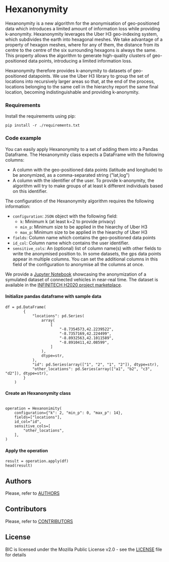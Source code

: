 # Hexanonymity

Hexanonymity is a new algorithm for the anonymisation of geo-positioned data which introduces a limited amount of information loss while providing k-anonymity. Hexanonymity leverages the Uber H3 geo-indexing system, which subdivides the earth into hexagonal meshes. We take advantage of a property of hexagon meshes, where for any of them, the distance from its centre to the centre of the six surrounding hexagons is always the same. This property allows the algorithm to generate high-quality clusters of geo-positioned data points, introducing a limited information loss.

Hexanonymity therefore provides k-anonymity to datasets of geo-positioned datapoints. We use the Uber H3 library to group the set of locations into recursively larger areas so that, at the end of the process, locations belonging to the same cell in the hierarchy report the same final location, becoming indistinguishable and providing k-anonymity. 

### Requirements 

Install the requirements using pip: 

```
pip install -r ./requirements.txt
```

### Code example

You can easily apply Hexanonymity to a set of adding them into a Pandas Dataframe. The Hexanonymity class expects a DataFrame with the following columns: 

- A column with the geo-positioned data points (latitude and longitude) to be anonymized, as a comma-separated string ("lat,log")
- A column with the identifier of the user. To provide k-anonymity, the algorithm will try to make groups of at least k different individuals based on this identifier. 

The configuration of the Hexanonymity algorithm requires the following information: 

- `configuration`: `JSON` object with the following field: 
    - `k`: Minimum k (at least k=2 to provide privacy)
    - `min_p`: Minimum size to be applied in the hiearchy of Uber H3
    - `max_p`: Minimum size to be applied in the hiearchy of Uber H3
- `fields`: Column name which contains the geo-positioned data points
- `id_col`: Column name which contains the user identifier. 
- `sensitive_cols`: An (optional) list of column name(s) with other fields to write the anonymised position to. In some datasets, the gps data points appear in multiple columns. You can set the additional columns in this field of the configuration to anonymise all the columns at once. 


We provide a [Jupyter Notebook](Hexanonymity.ipynb) showcasing the anonymization of a symulated dataset of connected vehicles in near-real time. The dataset is available in the [INFINITECH H2020 project marketplace](https://marketplace.infinitech-h2020.eu/assets/sumo-vigo-vehicles-sample).

#### Initialize pandas dataframe with sample data
```
df = pd.DataFrame(
        {
            "locations": pd.Series(
                array(
                    [
                        "-8.7354573,42.2239522",
                        "-8.7357169,42.224499",
                        "-8.8932563,42.1011589",
                        "-8.8910411,42.08599",
                    ]
                ),
                dtype=str,
            ),
            "id": pd.Series(array(["1", "2", "1", "2"]), dtype=str),
            "other_locations": pd.Series(array(["a1", "b2", "c3", "d2"]), dtype=str),
        }
    )
```

#### Create an Hexanonymity class

```

operation = Hexanonimity(
    configuration={"k": 2, "min_p": 0, "max_p": 14},
    fields=["locations"],
    id_col="id",
    sensitive_cols=[
        "other_locations",
    ],
)
```

#### Apply the operation
```
result = operation.apply(df)
head(result)
```

## Authors
Please, refer to [AUTHORS](AUTHORS)

## Contributors
Please, refer to [CONTRIBUTORS](CONTRIBUTORS)

## License
BIC is licensed under the Mozilla Public License v2.0 - see the [LICENSE](LICENSE) file for details
